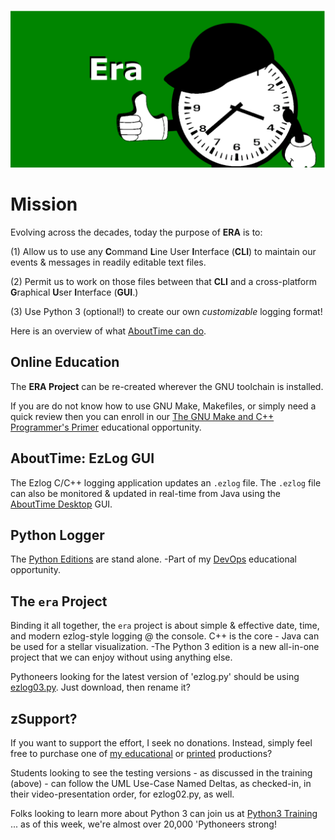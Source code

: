 ![Era Logo](https://github.com/soft9000/era/blob/master/EraNamespace.png)

# Mission
Evolving across the decades, today the purpose of **ERA** is to:

(1) Allow us to use any **C**ommand **L**ine User **I**nterface (**CLI**) to maintain our events & messages in readily editable text files.

(2) Permit us to work on those files between that **CLI** and a cross-platform **G**raphical **U**ser **I**nterface (**GUI**.)

(3) Use Python 3 (optional!) to create our own _customizable_ logging format!

Here is an overview of what [AboutTime can do](https://www.youtube.com/watch?v=ohJfGX-EjoU).


## Online Education
The **ERA Project** can be re-created wherever the GNU toolchain is installed. 

If you are do not know how to use GNU Make, Makefiles, or simply need a quick review then you can enroll in our [The GNU Make and C++ Programmer's Primer](https://www.udemy.com/course/the-gnu-tool-primer/?referralCode=E858B2C2AC9CD872A100) educational opportunity.

## AboutTime: EzLog GUI
The Ezlog C/C++ logging application updates an `.ezlog` file. The `.ezlog` file can also be monitored & updated in real-time from Java using the [AboutTime Desktop](https://github.com/soft9000/AboutTime/tree/master/AboutTimeDesktop) GUI.

## Python Logger
The [Python Editions](https://github.com/soft9000/era/blob/master/ezlog03.py) are stand alone. -Part of my [DevOps](https://www.udemy.com/course/python-4000-gnu-devops/?referralCode=E04F0744698A4BE930D7) educational opportunity.

## The `era` Project
Binding it all together, the `era` project is about simple &amp; effective date, time, and modern ezlog-style logging @ the console. C++ is the core - Java can be used for a stellar visualization. -The Python 3 edition is a new all-in-one project that we can enjoy without using anything else.

Pythoneers looking for the latest version of 'ezlog.py' should be using [ezlog03.py](https://github.com/soft9000/era/blob/master/ezlog03.py). Just download, then rename it?

## zSupport?
If you want to support the effort, I seek no donations. Instead, simply feel free to purchase one of [my educational](https://www.udemy.com/user/randallnagy2/) or [printed](https://www.amazon.com/Randall-Nagy/e/B08ZJLH1VN?ref=sr_ntt_srch_lnk_1&qid=1660050704&sr=8-1) productions?


Students looking to see the testing versions - as discussed in the training (above) - can follow the UML Use-Case Named Deltas, as checked-in, in their video-presentation order, for ezlog02.py, as well.

Folks looking to learn more about Python 3 can join us at [Python3 Training](https://www.facebook.com/groups/Python3Training) ... as of this week, we're almost over 20,000 'Pythoneers strong!
